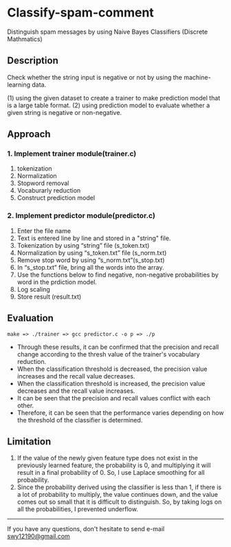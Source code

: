 # Classify-spam-comment
Distinguish spam messages by using Naive Bayes Classifiers (Discrete Mathmatics)
## Description
Check whether the string input is negative or not by using the machine-learning data.

(1) using the given dataset to create a trainer to make prediction model that is a large table format. 
(2) using prediction model to evaluate whether a given string is negative or non-negative.
## Approach
### 1. Implement trainer module(trainer.c)
 1. tokenization
 2. Normalization
 3. Stopword removal
 4. Vocaburarly reduction
 5. Construct prediction model

### 2. Implement predictor module(predictor.c)
 1. Enter the file name
 2. Text is entered line by line and stored in a "string" file. 
 3. Tokenization by using “string” file (s_token.txt)
 4. Normalization by using “s_token.txt” file (s_norm.txt)
 5. Remove stop word by using “s_norm.txt”(s_stop.txt)
 6. In “s_stop.txt” file, bring all the words into the array.
 7. Use the functions below to find negative, non-negative probabilities by word in the prdiction model.
 8. Log scaling
 9. Store result (result.txt)

## Evaluation
~~~
make => ./trainer => gcc predictor.c -o p => ./p
~~~
* Through these results, it can be confirmed that the precision and recall change according to the thresh value of the trainer's vocabulary reduction.
* When the classification threshold is decreased, the precision value increases and the recall value decreases.
* When the classification threshold is increased, the precision value decreases and the recall value increases.
* It can be seen that the precision and recall values conflict with each other.
* Therefore, it can be seen that the performance varies depending on how the threshold of the classifier is determined.

## Limitation
1. If the value of the newly given feature type does not exist in the previously learned feature, the probability is 0, and multiplying it will result in a final probability of 0. So, I use Laplace smoothing for all probability.
2. Since the probability derived using the classifier is less than 1, if there is a lot of probability to multiply, the value continues down, and the value comes out so small that it is difficult to distinguish. So, by taking logs on all the probabilities, I prevented underflow.
----
If you have any questions, don't hesitate to send e-mail swy12190@gmail.com
 
